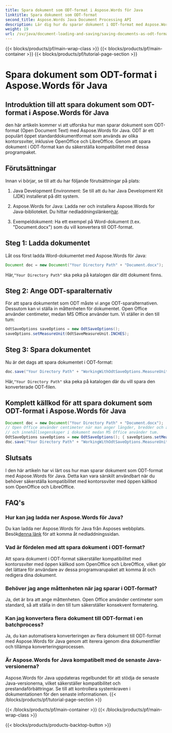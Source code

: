 ```yaml
---
title: Spara dokument som ODT-format i Aspose.Words för Java
linktitle: Spara dokument som ODT-format
second_title: Aspose.Words Java Document Processing API
description: Lär dig hur du sparar dokument i ODT-format med Aspose.Words för Java. Säkerställ kompatibilitet med kontorssviter med öppen källkod.
weight: 19
url: /sv/java/document-loading-and-saving/saving-documents-as-odt-format/
---
```


{{< blocks/products/pf/main-wrap-class >}}
{{< blocks/products/pf/main-container >}}
{{< blocks/products/pf/tutorial-page-section >}}

# Spara dokument som ODT-format i Aspose.Words för Java


## Introduktion till att spara dokument som ODT-format i Aspose.Words för Java

den här artikeln kommer vi att utforska hur man sparar dokument som ODT-format (Open Document Text) med Aspose.Words för Java. ODT är ett populärt öppet standarddokumentformat som används av olika kontorssviter, inklusive OpenOffice och LibreOffice. Genom att spara dokument i ODT-format kan du säkerställa kompatibilitet med dessa programpaket.

## Förutsättningar

Innan vi börjar, se till att du har följande förutsättningar på plats:

1. Java Development Environment: Se till att du har Java Development Kit (JDK) installerat på ditt system.

2.  Aspose.Words for Java: Ladda ner och installera Aspose.Words for Java-biblioteket. Du hittar nedladdningslänken[här](https://releases.aspose.com/words/java/).

3. Exempeldokument: Ha ett exempel på Word-dokument (t.ex. "Document.docx") som du vill konvertera till ODT-format.

## Steg 1: Ladda dokumentet

Låt oss först ladda Word-dokumentet med Aspose.Words för Java:

```java
Document doc = new Document("Your Directory Path" + "Document.docx");
```

 Här,`"Your Directory Path"` ska peka på katalogen där ditt dokument finns.

## Steg 2: Ange ODT-sparalternativ

För att spara dokumentet som ODT måste vi ange ODT-sparalternativen. Dessutom kan vi ställa in måttenheten för dokumentet. Open Office använder centimeter, medan MS Office använder tum. Vi ställer in den till tum:

```java
OdtSaveOptions saveOptions = new OdtSaveOptions();
saveOptions.setMeasureUnit(OdtSaveMeasureUnit.INCHES);
```

## Steg 3: Spara dokumentet

Nu är det dags att spara dokumentet i ODT-format:

```java
doc.save("Your Directory Path" + "WorkingWithOdtSaveOptions.MeasureUnit.odt", saveOptions);
```

 Här,`"Your Directory Path"` ska peka på katalogen där du vill spara den konverterade ODT-filen.

## Komplett källkod för att spara dokument som ODT-format i Aspose.Words för Java

```java
Document doc = new Document("Your Directory Path" + "Document.docx");
// Open Office använder centimeter när man anger längder, bredder och annan mätbar formatering
// och innehållsegenskaper i dokument medan MS Office använder tum.
OdtSaveOptions saveOptions = new OdtSaveOptions(); { saveOptions.setMeasureUnit(OdtSaveMeasureUnit.INCHES); }
doc.save("Your Directory Path" + "WorkingWithOdtSaveOptions.MeasureUnit.odt", saveOptions);
```

## Slutsats

I den här artikeln har vi lärt oss hur man sparar dokument som ODT-format med Aspose.Words för Java. Detta kan vara särskilt användbart när du behöver säkerställa kompatibilitet med kontorssviter med öppen källkod som OpenOffice och LibreOffice.

## FAQ's

### Hur kan jag ladda ner Aspose.Words för Java?

 Du kan ladda ner Aspose.Words för Java från Asposes webbplats. Besök[denna länk](https://releases.aspose.com/words/java/) för att komma åt nedladdningssidan.

### Vad är fördelen med att spara dokument i ODT-format?

Att spara dokument i ODT-format säkerställer kompatibilitet med kontorssviter med öppen källkod som OpenOffice och LibreOffice, vilket gör det lättare för användare av dessa programvarupaket att komma åt och redigera dina dokument.

### Behöver jag ange måttenheten när jag sparar i ODT-format?

Ja, det är bra att ange måttenheten. Open Office använder centimeter som standard, så att ställa in den till tum säkerställer konsekvent formatering.

### Kan jag konvertera flera dokument till ODT-format i en batchprocess?

Ja, du kan automatisera konverteringen av flera dokument till ODT-format med Aspose.Words för Java genom att iterera igenom dina dokumentfiler och tillämpa konverteringsprocessen.

### Är Aspose.Words for Java kompatibelt med de senaste Java-versionerna?

Aspose.Words för Java uppdateras regelbundet för att stödja de senaste Java-versionerna, vilket säkerställer kompatibilitet och prestandaförbättringar. Se till att kontrollera systemkraven i dokumentationen för den senaste informationen.
{{< /blocks/products/pf/tutorial-page-section >}}

{{< /blocks/products/pf/main-container >}}
{{< /blocks/products/pf/main-wrap-class >}}

{{< blocks/products/products-backtop-button >}}
